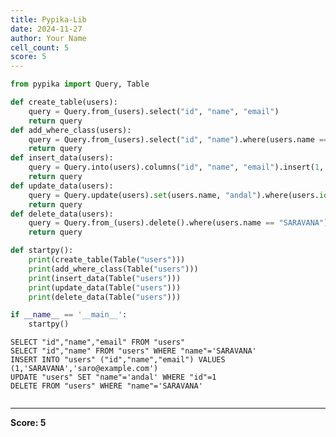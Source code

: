 ```yaml
---
title: Pypika-Lib
date: 2024-11-27
author: Your Name
cell_count: 5
score: 5
---
```


```python
from pypika import Query, Table
```


```python
def create_table(users):
    query = Query.from_(users).select("id", "name", "email")
    return query
def add_where_class(users):
    query = Query.from_(users).select("id", "name").where(users.name == "SARAVANA")
    return query
def insert_data(users):
    query = Query.into(users).columns("id", "name", "email").insert(1, "SARAVANA", "saro@example.com")
    return query
def update_data(users):
    query = Query.update(users).set(users.name, "andal").where(users.id == 1)
    return query
def delete_data(users):
    query = Query.from_(users).delete().where(users.name == "SARAVANA")
    return query
```


```python
def startpy():
    print(create_table(Table("users")))
    print(add_where_class(Table("users")))
    print(insert_data(Table("users")))
    print(update_data(Table("users")))
    print(delete_data(Table("users")))
```


```python
if __name__ == '__main__':
    startpy()
```

    SELECT "id","name","email" FROM "users"
    SELECT "id","name" FROM "users" WHERE "name"='SARAVANA'
    INSERT INTO "users" ("id","name","email") VALUES (1,'SARAVANA','saro@example.com')
    UPDATE "users" SET "name"='andal' WHERE "id"=1
    DELETE FROM "users" WHERE "name"='SARAVANA'



```python

```


---
**Score: 5**
